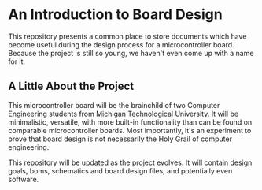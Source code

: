 # An Introduction to Board Design #
This repository presents a common place to store documents which have become
useful during the design process for a microcontroller board. Because the
project is still so young, we haven't even come up with a name for it.

## A Little About the Project ##
This microcontroller board will be the brainchild of two Computer Engineering
students from Michigan Technological University. It will be minimalistic,
versatile, with more built-in functionality than can be found on comparable
microcontroller boards. Most importantly, it's an experiment to prove that
board design is not necessarily the Holy Grail of computer engineering.

This repository will be updated as the project evolves. It will contain design
goals, boms, schematics and board design files, and potentially even software.

<!--
This list is used by the bug tracker. Please make sure to format any with a
C-style comment opener ('/* ') followed by the word todo in caps and a colon.

To update the 'bugs' file, run the command 'b update.' This assumes that you
have the 'b' command correctly set in your .bash_aliases. A working example of
the 'b' command can be found in:
https://github.com/AmateurECE/Tools/blob/master/.bash_aliases

/* TODO: Draw up design goals and project workflow.
-->
